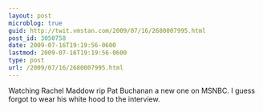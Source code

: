 ```yaml
---
layout: post
microblog: true
guid: http://twit.vmstan.com/2009/07/16/2680007995.html
post_id: 3050758
date: 2009-07-16T19:19:56-0600
lastmod: 2009-07-16T19:19:56-0600
type: post
url: /2009/07/16/2680007995.html
---
```

Watching Rachel Maddow rip Pat Buchanan a new one on MSNBC. I guess forgot to wear his white hood to the interview.
